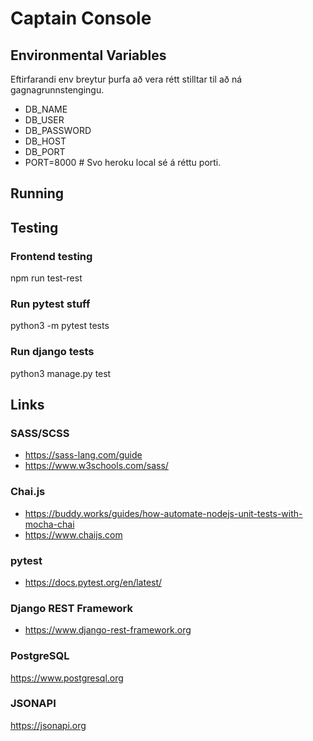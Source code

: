 # Captain Console

## Environmental Variables
Eftirfarandi env breytur þurfa að vera rétt stilltar til að ná gagnagrunnstengingu.
- DB_NAME
- DB_USER
- DB_PASSWORD
- DB_HOST
- DB_PORT
- PORT=8000 # Svo heroku local sé á réttu porti.

## Running




## Testing
### Frontend testing
npm run test-rest


### Run pytest stuff
python3 -m pytest tests

### Run django tests
python3 manage.py test



## Links
### SASS/SCSS
- https://sass-lang.com/guide
- https://www.w3schools.com/sass/

### Chai.js
- https://buddy.works/guides/how-automate-nodejs-unit-tests-with-mocha-chai
- https://www.chaijs.com

### pytest
- https://docs.pytest.org/en/latest/

### Django REST Framework
- https://www.django-rest-framework.org

### PostgreSQL
https://www.postgresql.org


### JSONAPI
https://jsonapi.org